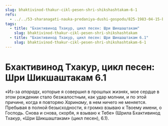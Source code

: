 ```yaml
---
slug: bhaktivinod-thakur-cikl-pesen-shri-shikshashtakam-6-1
refs:
  - ../../53-sharanagati-nauka-predaniya-dushi-gospodu/825-1983-04-15-b-molitva-o-spasenii-to-v-chem-my-nuzhdaemsya.md
tags:
  - title: "Бхактивинод Тхакур, цикл песен: Шри Шикшаштакам"
    slug: bhaktivinod-thakur-cikl-pesen-shri-shikshashtakam
  - title: "Бхактивинод Тхакур, цикл песен: Шри Шикшаштакам 6.1"
    slug: bhaktivinod-thakur-cikl-pesen-shri-shikshashtakam-6-1
---
```


# Бхактивинод Тхакур, цикл песен: Шри Шикшаштакам 6.1

«Из-за *апарадх*, которые я совершил в прошлых жизнях, мое сердце в этом рождении стало безжалостным, как удар молнии, и по этой причине, когда я повторяю *Харинаму*, в нем ничего не меняется. Пребывая в полной безысходности, я громко взываю к Твоему имени, о Господь. Снова и снова, скорбя, я взываю к Тебе» (Шрила Бхактивинод Тхакур, «Шри Шикшаштакам» (цикл песен), 6.1).
